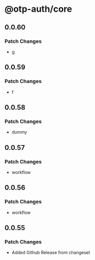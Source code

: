 # @otp-auth/core

## 0.0.60

### Patch Changes

- g

## 0.0.59

### Patch Changes

- f

## 0.0.58

### Patch Changes

- dummy

## 0.0.57

### Patch Changes

- workflow

## 0.0.56

### Patch Changes

- workflow

## 0.0.55

### Patch Changes

- Added Github Release from changeset
